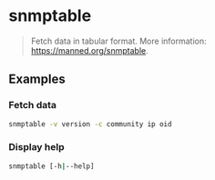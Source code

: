 # snmptable

> Fetch data in tabular format. More information: <https://manned.org/snmptable>.

## Examples

### Fetch data

```bash
snmptable -v version -c community ip oid
```

### Display help

```bash
snmptable [-h|--help]
```
